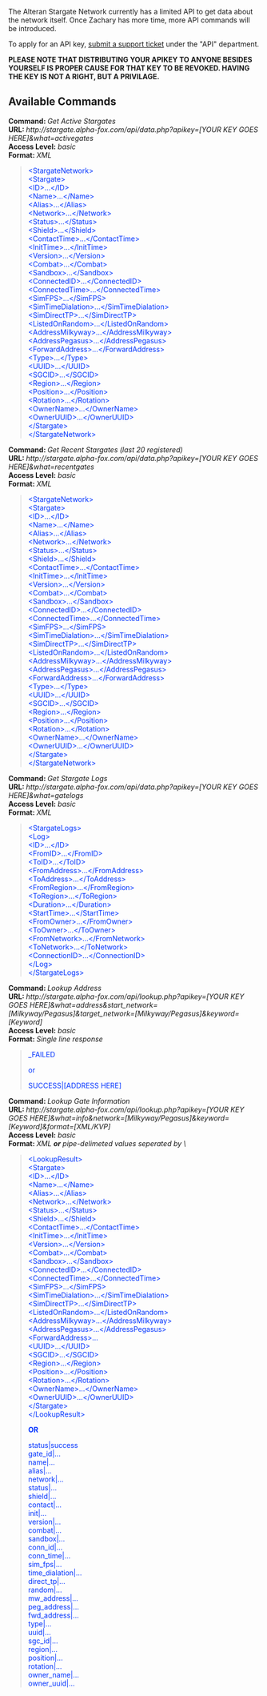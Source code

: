 <style type="text/css">
<!--
.style1 {
	color: #0033FF
}
-->
</style>

<p>The Alteran Stargate Network currently has a limited API to get data about the network itself. Once Zachary has more time, more API commands will be introduced.</p>
<p>To apply for an API key, <a href="http://www.alpha-fox.com/support/tickets/new">submit a support ticket</a> under the "API" department.</p>
<p><strong>PLEASE NOTE THAT DISTRIBUTING YOUR APIKEY TO ANYONE BESIDES YOURSELF IS PROPER CAUSE FOR THAT KEY TO BE REVOKED. HAVING THE KEY IS NOT A RIGHT, BUT A PRIVILAGE.</strong></p>
<h2>Available Commands</h2>
<p><strong>Command: </strong><em>Get Active Stargates</em><br />
<strong>URL: </strong><em>http://stargate.alpha-fox.com/api/data.php?apikey=[YOUR KEY GOES HERE]&amp;what=activegates</em><br />
<strong>Access Level:</strong> <em>basic</em><br />
<strong>Format: </strong><em>XML</em></p>
<blockquote class="style1">
  <p>&lt;StargateNetwork&gt;<br />
  &lt;Stargate&gt;<br />
  &lt;ID&gt;...&lt;/ID&gt;<br />
  &lt;Name&gt;...&lt;/Name&gt;<br />
  &lt;Alias&gt;...&lt;/Alias&gt;<br />
  &lt;Network&gt;...&lt;/Network&gt;<br />
  &lt;Status&gt;...&lt;/Status&gt;<br />
  &lt;Shield&gt;...&lt;/Shield&gt;<br />
  &lt;ContactTime&gt;...&lt;/ContactTime&gt;<br />
  &lt;InitTime&gt;...&lt;/InitTime&gt;<br />
  &lt;Version&gt;...&lt;/Version&gt;<br />
  &lt;Combat&gt;...&lt;/Combat&gt;<br />
  &lt;Sandbox&gt;...&lt;/Sandbox&gt;<br />
  &lt;ConnectedID&gt;...&lt;/ConnectedID&gt;<br />
  &lt;ConnectedTime&gt;...&lt;/ConnectedTime&gt;<br />
  &lt;SimFPS&gt;...&lt;/SimFPS&gt;<br />
  &lt;SimTimeDialation&gt;...&lt;/SimTimeDialation&gt;<br />
  &lt;SimDirectTP&gt;...&lt;/SimDirectTP&gt;<br />
  &lt;ListedOnRandom&gt;...&lt;/ListedOnRandom&gt;<br />
  &lt;AddressMilkyway&gt;...&lt;/AddressMilkyway&gt;<br />
  &lt;AddressPegasus&gt;...&lt;/AddressPegasus&gt;<br />
  &lt;ForwardAddress&gt;...&lt;/ForwardAddress&gt;<br />
  &lt;Type&gt;...&lt;/Type&gt;<br />
  &lt;UUID&gt;...&lt;/UUID&gt;<br />
  &lt;SGCID&gt;...&lt;/SGCID&gt;<br />
  &lt;Region&gt;...&lt;/Region&gt;<br />
  &lt;Position&gt;...&lt;/Position&gt;<br />
  &lt;Rotation&gt;...&lt;/Rotation&gt;<br />
  &lt;OwnerName&gt;...&lt;/OwnerName&gt;<br />
  &lt;OwnerUUID&gt;...&lt;/OwnerUUID&gt;<br />
  &lt;/Stargate&gt;<br />
  &lt;/StargateNetwork&gt;</p>
</blockquote>
<p><strong>Command: </strong><em>Get Recent Stargates (last 20 registered)</em><br />
<strong>URL: </strong><em>http://stargate.alpha-fox.com/api/data.php?apikey=[YOUR KEY GOES HERE]&amp;what=recentgates</em><br />
<strong>Access Level:</strong> <em>basic</em><br />
<strong>Format: </strong><em>XML</em></p>
<blockquote class="style1">
  <p>&lt;StargateNetwork&gt;<br />
  &lt;Stargate&gt;<br />
  &lt;ID&gt;...&lt;/ID&gt;<br />
  &lt;Name&gt;...&lt;/Name&gt;<br />
  &lt;Alias&gt;...&lt;/Alias&gt;<br />
  &lt;Network&gt;...&lt;/Network&gt;<br />
  &lt;Status&gt;...&lt;/Status&gt;<br />
  &lt;Shield&gt;...&lt;/Shield&gt;<br />
  &lt;ContactTime&gt;...&lt;/ContactTime&gt;<br />
  &lt;InitTime&gt;...&lt;/InitTime&gt;<br />
  &lt;Version&gt;...&lt;/Version&gt;<br />
  &lt;Combat&gt;...&lt;/Combat&gt;<br />
  &lt;Sandbox&gt;...&lt;/Sandbox&gt;<br />
  &lt;ConnectedID&gt;...&lt;/ConnectedID&gt;<br />
  &lt;ConnectedTime&gt;...&lt;/ConnectedTime&gt;<br />
  &lt;SimFPS&gt;...&lt;/SimFPS&gt;<br />
  &lt;SimTimeDialation&gt;...&lt;/SimTimeDialation&gt;<br />
  &lt;SimDirectTP&gt;...&lt;/SimDirectTP&gt;<br />
  &lt;ListedOnRandom&gt;...&lt;/ListedOnRandom&gt;<br />
  &lt;AddressMilkyway&gt;...&lt;/AddressMilkyway&gt;<br />
  &lt;AddressPegasus&gt;...&lt;/AddressPegasus&gt;<br />
  &lt;ForwardAddress&gt;...&lt;/ForwardAddress&gt;<br />
  &lt;Type&gt;...&lt;/Type&gt;<br />
  &lt;UUID&gt;...&lt;/UUID&gt;<br />
  &lt;SGCID&gt;...&lt;/SGCID&gt;<br />
  &lt;Region&gt;...&lt;/Region&gt;<br />
  &lt;Position&gt;...&lt;/Position&gt;<br />
  &lt;Rotation&gt;...&lt;/Rotation&gt;<br />
  &lt;OwnerName&gt;...&lt;/OwnerName&gt;<br />
  &lt;OwnerUUID&gt;...&lt;/OwnerUUID&gt;<br />
  &lt;/Stargate&gt;<br />
  &lt;/StargateNetwork&gt;</p>
</blockquote>
<p><strong>Command: </strong><em>Get Stargate Logs</em><br />
    <strong>URL: </strong><em>http://stargate.alpha-fox.com/api/data.php?apikey=[YOUR KEY GOES HERE]&amp;what=gatelogs</em><br />
    <strong>Access Level:</strong> <em>basic</em><br />
    <strong>Format: </strong><em>XML</em></p>
<blockquote class="style1">
  <p>&lt;StargateLogs&gt;<br />
&lt;Log&gt;<br />
&lt;ID&gt;...&lt;/ID&gt;<br />
&lt;FromID&gt;...&lt;/FromID&gt;<br />
&lt;ToID&gt;...&lt;/ToID&gt;<br />
&lt;FromAddress&gt;...&lt;/FromAddress&gt;<br />
&lt;ToAddress&gt;...&lt;/ToAddress&gt;<br />
&lt;FromRegion&gt;...&lt;/FromRegion&gt;<br />
&lt;ToRegion&gt;...&lt;/ToRegion&gt;<br />
&lt;Duration&gt;...&lt;/Duration&gt;<br />
&lt;StartTime&gt;...&lt;/StartTime&gt;<br />
&lt;FromOwner&gt;...&lt;/FromOwner&gt;<br />
&lt;ToOwner&gt;...&lt;/ToOwner&gt;<br />
&lt;FromNetwork&gt;...&lt;/FromNetwork&gt;<br />
&lt;ToNetwork&gt;...&lt;/ToNetwork&gt;<br />
&lt;ConnectionID&gt;...&lt;/ConnectionID&gt;<br />
&lt;/Log&gt;<br />
&lt;/StargateLogs&gt;</p>
</blockquote>
<p><strong>Command: </strong><em>Lookup Address</em><br />
    <strong>URL: </strong><em>http://stargate.alpha-fox.com/api/lookup.php?apikey=[YOUR KEY GOES HERE]&amp;what=address&amp;start_network=[Milkyway/Pegasus]&amp;target_network=[Milkyway/Pegasus]&amp;keyword=[Keyword]</em><br />
    <strong>Access Level:</strong> <em>basic</em><br />
    <strong>Format: </strong><em>Single line response</em></p>
<blockquote class="style1">
  <p>_FAILED</p>
  <p>or</p>
  <p>SUCCESS|[ADDRESS HERE]</p>
</blockquote>
<p><strong>Command: </strong><em>Lookup Gate Information</em><br />
    <strong>URL: </strong><em>http://stargate.alpha-fox.com/api/lookup.php?apikey=[YOUR KEY GOES HERE]&amp;what=info&amp;network=[Milkyway/Pegasus]&amp;keyword=[Keyword]&amp;format=[XML/KVP]</em><br />
    <strong>Access Level:</strong> <em>basic</em><br />
    <strong>Format: </strong><em>XML <strong>or</strong> pipe-delimeted values seperated by \
</em></p>
<blockquote class="style1">
  <p>&lt;LookupResult&gt;<br />
    	&lt;Stargate&gt;<br />
&lt;ID&gt;...&lt;/ID&gt;<br />
&lt;Name&gt;...&lt;/Name&gt;<br />
&lt;Alias&gt;...&lt;/Alias&gt;<br />
&lt;Network&gt;...&lt;/Network&gt;<br />
&lt;Status&gt;...&lt;/Status&gt;<br />
&lt;Shield&gt;...&lt;/Shield&gt;<br />
&lt;ContactTime&gt;...&lt;/ContactTime&gt;<br />
&lt;InitTime&gt;...&lt;/InitTime&gt;<br />
&lt;Version&gt;...&lt;/Version&gt;<br />
&lt;Combat&gt;...&lt;/Combat&gt;<br />
&lt;Sandbox&gt;...&lt;/Sandbox&gt;<br />
&lt;ConnectedID&gt;...&lt;/ConnectedID&gt;<br />
&lt;ConnectedTime&gt;...&lt;/ConnectedTime&gt;<br />
&lt;SimFPS&gt;...&lt;/SimFPS&gt;<br />
&lt;SimTimeDialation&gt;...&lt;/SimTimeDialation&gt;<br />
&lt;SimDirectTP&gt;...&lt;/SimDirectTP&gt;<br />
&lt;ListedOnRandom&gt;...&lt;/ListedOnRandom&gt;<br />
&lt;AddressMilkyway&gt;...&lt;/AddressMilkyway&gt;<br />
&lt;AddressPegasus&gt;...&lt;/AddressPegasus&gt;<br />
&lt;ForwardAddress&gt;...<br />
&lt;UUID&gt;...&lt;/UUID&gt;<br />
&lt;SGCID&gt;...&lt;/SGCID&gt;<br />
&lt;Region&gt;...&lt;/Region&gt;<br />
&lt;Position&gt;...&lt;/Position&gt;<br />
&lt;Rotation&gt;...&lt;/Rotation&gt;<br />
&lt;OwnerName&gt;...&lt;/OwnerName&gt;<br />
&lt;OwnerUUID&gt;...&lt;/OwnerUUID&gt;<br />
&lt;/Stargate&gt;<br />
&lt;/LookupResult&gt;</p>
  <p><strong>OR</strong></p>
  <p>status|success<br />
gate_id|...<br />
name|...<br />
alias|...<br />
network|...<br />
status|...<br />
shield|...<br />
contact|...<br />
init|...<br />
version|...<br />
combat|...<br />
sandbox|...<br />
conn_id|...<br />
conn_time|...<br />
sim_fps|...<br />
time_dialation|...<br />
direct_tp|...<br />
random|...<br />
mw_address|...<br />
peg_address|...<br />
fwd_address|...<br />
type|...<br />
uuid|...<br />
sgc_id|...<br />
region|...<br />
position|...<br />
rotation|...<br />
owner_name|...<br />
owner_uuid|...</p>
</blockquote>
